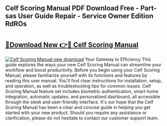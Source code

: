## Celf Scoring Manual PDF Download Free - Part-sas User Guide Repair - Service Owner Edition RdROs

# <h2><a href="http://bc12727.oget.top/?id=Celf+Scoring+Manual">🔗Download New 👉🔴 Celf Scoring Manual</a></h2>

[![Celf Scoring Manual new download](https://i.imgur.com/5g1atiW.png)](http://bc12727.oget.top/?id=Celf+Scoring+Manual)
Your Gateway to Efficiency This guide explores the ways your new Celf Scoring Manual can streamline your workflow and boost productivity. Before you begin using your Celf Scoring Manual, please familiarize yourself with its functions and features by reading this user manual. You'll find clear instructions for installation, setup, and operation, as well as troubleshooting tips for common issues. Celf Scoring Manual feature set includes biometric authentication, smart home integration, automatic updates, and personalized dashboard, all accessible through the sleek and user-friendly interface. It's our hope that the Celf Scoring Manual has been a clear and concise guide in helping you get started with your new product. Should you require any assistance or clarification, please do not hesitate to contact our customer support team.
